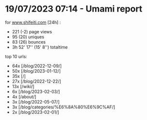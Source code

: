 # 19/07/2023 07:14 - Umami report
for www.shifeiti.com [24h] :

 - 221 (-2) page views
 - 95 (20) uniques
 - 83 (26) bounces
 - 3h 52' 17'' (15' 8'') totaltime


top 10 urls:
 - 64x [/blog/2022-12-09/]
 - 50x [/blog/2023-01-12/]
 - 35x [/]
 - 27x [/blog/2022-12-22/]
 - 13x [/wiki/]
 - 6x [/blog/2023-02-03/]
 - 4x [/about/]
 - 3x [/blog/2022-05-07/]
 - 3x [/blog/categories/%E6%8A%80%E6%9C%AF/]
 - 2x [/blog/2023-02-01/]


